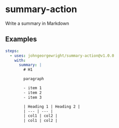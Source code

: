 # summary-action
Write a summary in Markdown

## Examples

```yaml
steps:
  - uses: johngeorgewright/summary-action@v1.0.0
    with:
      summary: |
        # H1

        paragraph

        - item 1
        - item 2
        - item 3

        | Heading 1 | Heading 2 |
        | --- | --- |
        | col1 | col2 |
        | col1 | col2 |
```
